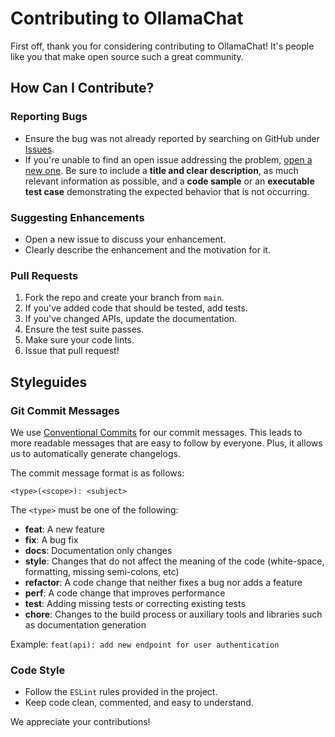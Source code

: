 # Contributing to OllamaChat

First off, thank you for considering contributing to OllamaChat! It's people like you that make open source such a great community.

## How Can I Contribute?

### Reporting Bugs

- Ensure the bug was not already reported by searching on GitHub under [Issues](https://github.com/your-username/ollamachat/issues).
- If you're unable to find an open issue addressing the problem, [open a new one](https://github.com/your-username/ollamachat/issues/new). Be sure to include a **title and clear description**, as much relevant information as possible, and a **code sample** or an **executable test case** demonstrating the expected behavior that is not occurring.

### Suggesting Enhancements

- Open a new issue to discuss your enhancement.
- Clearly describe the enhancement and the motivation for it.

### Pull Requests

1. Fork the repo and create your branch from `main`.
2. If you've added code that should be tested, add tests.
3. If you've changed APIs, update the documentation.
4. Ensure the test suite passes.
5. Make sure your code lints.
6. Issue that pull request!

## Styleguides

### Git Commit Messages

We use [Conventional Commits](https://www.conventionalcommits.org/en/v1.0.0/) for our commit messages. This leads to more readable messages that are easy to follow by everyone. Plus, it allows us to automatically generate changelogs.

The commit message format is as follows:

```
<type>(<scope>): <subject>
```

The `<type>` must be one of the following:

- **feat**: A new feature
- **fix**: A bug fix
- **docs**: Documentation only changes
- **style**: Changes that do not affect the meaning of the code (white-space, formatting, missing semi-colons, etc)
- **refactor**: A code change that neither fixes a bug nor adds a feature
- **perf**: A code change that improves performance
- **test**: Adding missing tests or correcting existing tests
- **chore**: Changes to the build process or auxiliary tools and libraries such as documentation generation

Example: `feat(api): add new endpoint for user authentication`

### Code Style

- Follow the `ESLint` rules provided in the project.
- Keep code clean, commented, and easy to understand.

We appreciate your contributions!
